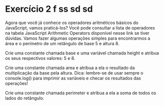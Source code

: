 # Exercício 2 f ss sd sd   

Agora que você já conhece os operadores aritméticos básicos do JavaScript, vamos praticá-los? Você pode consultar a lista de operadores na tabela JavaScript Arithmetic Operators disponível nesse link se tiver dúvidas. Vamos fazer algumas operações simples para encontrarmos a área e o perímetro de um retângulo de base 5 e altura 8.

Crie uma constante chamada base e uma variável chamada height e atribua os seus respectivos valores: 5 e 8.

Crie uma constante chamada area e atribua a ela o resultado da multiplicação da base pela altura. Dica: lembre-se de usar sempre o console.log() para imprimir as variáveis e checar os resultados das operações!

Crie uma constante chamada perimeter e atribua a ela a soma de todos os lados do retângulo.